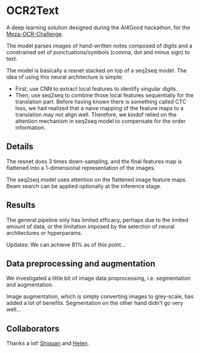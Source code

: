 # OCR2Text

A deep learning solution designed during the AI4Good hackathon, for the [Meza-OCR-Challenge](https://github.com/Charitable-Analytics-International/AI4Good---Meza-OCR-Challenge). 

The model parses images of hand-written notes composed of digits and a constrained set of punctuations/symbols (comma, dot and minus sign) to text.

The model is basically a resnet stacked on top of a seq2seq model. The idea of using this neural architecture is simple:

- First, use CNN to extract local features to identify singular digits. 
- Then, use seq2seq to combine those local features sequentially for the translation part. Before having known there is something called CTC loss, we had realized that a naive mapping of the feature maps to a translation may not align well.
Therefore, we kindof relied on the attention mechanism in seq2seq model to compensate for the order information.

## Details

The resnet does 3 times down-sampling, and the final features map is flattened into a 1-dimensional representation of the images.

The seq2seq model uses attention on the flattened image feature maps. Beam search can be applied optionally at the inference stage.    
 
## Results 

The general pipeline only has limited efficacy, perhaps due to the limited amount of data, or the limitation imposed by the selection of neural architectures or hyperparams.

Updates: We can achieve 81% as of this point... 

## Data preprocessing and augmentation

We investigated a little bit of image data proprocessing, i.e. segmentation and augmentation.

Image augmentation, which is simply converting images to grey-scale, has added a lot of benefits.
Segmentation on the other hand didn't go very well... 

## Collaborators

Thanks a lot! [Shiquan](https://github.com/zsq007) and [Helen](https://github.com/HelenYou).